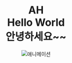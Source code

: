 
<div style="text-align:center">
<h1>AH<br>Hello World<br> 안녕하세요~~</h1>

![애니메이션](https://miro.medium.com/v2/resize:fit:384/1*5mPD1b01vAhW8GhFQy8TbA.gif)

</div>
